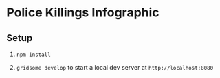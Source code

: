 # Police Killings Infographic

## Setup

1. `npm install`

2. `gridsome develop` to start a local dev server at `http://localhost:8080`
